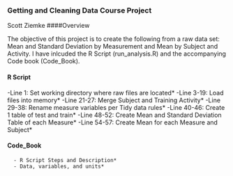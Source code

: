 ### Getting and Cleaning Data Course Project
Scott Ziemke
####Overview

The objective of this project is to create the following from a raw data set: Mean and Standard Deviation by Measurement and Mean by Subject and Activity.  I have inlcuded the R Script (run_analysis.R) and the accompanying Code book (Code_Book). 

####  R Script
-Line 1:     Set working directory where raw files are located*
-Line 3-19:  Load files into memory*
-Line 21-27: Merge Subject and Training Activity*
-Line 29-38: Rename measure variables per Tidy data rules*
-Line 40-46: Create 1 table of test and train*
-Line 48-52: Create Mean and Standard Deviation Table of each Measure*
-Line 54-57: Create Mean for each Measure and Subject*


#### Code_Book
      - R Script Steps and Description*
      - Data, variables, and units*
